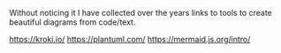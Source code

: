 
Without noticing it I have collected over the years links to tools to create
beautiful diagrams from code/text.

https://kroki.io/
https://plantuml.com/
https://mermaid.js.org/intro/

